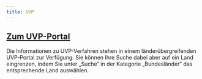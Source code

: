 ```yaml
---
title: UVP
---
```

<div class="teaser-data search">
    <div class="data">
        <a href="/" title="Zum UVP-Portal">
            <h2 class="header">Zum UVP-Portal</h2>
        </a>
        <p>
            Die Informationen zu UVP-Verfahren stehen in einem länderübergreifenden UVP-Portal zur Verfügung. Sie können Ihre Suche dabei aber auf ein Land eingrenzen, indem Sie unter „Suche“ in der Kategorie „Bundesländer“ das entsprechende Land auswählen.
        </p>
        <a href="/" title="Zum UVP-Portal">
            <span class="ic-ic-arrow arrow"></span>
        </a>
    </div>
</div>